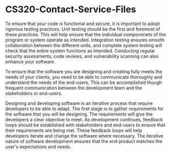 # CS320-Contact-Service-Files

To ensure that your code is functional and secure, it is important to adopt rigorous testing practices. Unit testing should be the first and foremost of these practices.
This will help ensure that the individual componenets of the program or system operate as intended. Integration testing ensures smooth collaboration between the different units, and complete
system testing will check that the entire system functions as intended. Conducting regular security assessments, code reviews, and vulnerability scanning can also enhance your software.

To ensure that the software you are designing and creating fully meets the needs of your clients, you need to be able to communicate thoroughly and understand the needs of the end-users.
This can be accomplished though frequent communication between the development team and the stakeholders or end-users.

Designing and developing software is an iterative process that require developers to be able to adapt. The first stage is to gather requirements for the software that you will be designing. 
The requirements will give the developers a clear objective to meet. As development continues, feedback loops should be established with stakeholders and end-users to ensure that their
requirements are being met. These feedback loops will help developers iterate and change the software where necessary. The iterative nature of software development ensures that the end
product matches the user's expectations and needs. 
